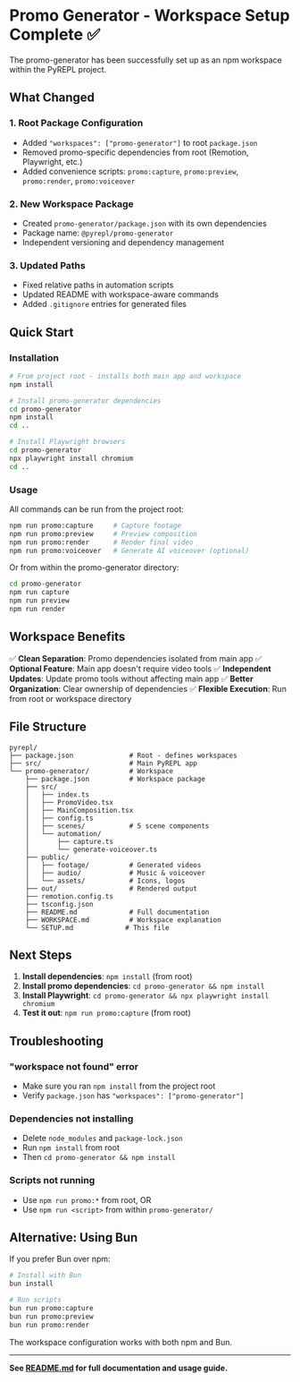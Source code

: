 # Promo Generator - Workspace Setup Complete ✅

The promo-generator has been successfully set up as an npm workspace within the PyREPL project.

## What Changed

### 1. Root Package Configuration
- Added `"workspaces": ["promo-generator"]` to root `package.json`
- Removed promo-specific dependencies from root (Remotion, Playwright, etc.)
- Added convenience scripts: `promo:capture`, `promo:preview`, `promo:render`, `promo:voiceover`

### 2. New Workspace Package
- Created `promo-generator/package.json` with its own dependencies
- Package name: `@pyrepl/promo-generator`
- Independent versioning and dependency management

### 3. Updated Paths
- Fixed relative paths in automation scripts
- Updated README with workspace-aware commands
- Added `.gitignore` entries for generated files

## Quick Start

### Installation

```bash
# From project root - installs both main app and workspace
npm install

# Install promo-generator dependencies
cd promo-generator
npm install
cd ..

# Install Playwright browsers
cd promo-generator
npx playwright install chromium
cd ..
```

### Usage

All commands can be run from the project root:

```bash
npm run promo:capture     # Capture footage
npm run promo:preview     # Preview composition
npm run promo:render      # Render final video
npm run promo:voiceover   # Generate AI voiceover (optional)
```

Or from within the promo-generator directory:

```bash
cd promo-generator
npm run capture
npm run preview
npm run render
```

## Workspace Benefits

✅ **Clean Separation**: Promo dependencies isolated from main app
✅ **Optional Feature**: Main app doesn't require video tools
✅ **Independent Updates**: Update promo tools without affecting main app
✅ **Better Organization**: Clear ownership of dependencies
✅ **Flexible Execution**: Run from root or workspace directory

## File Structure

```
pyrepl/
├── package.json              # Root - defines workspaces
├── src/                      # Main PyREPL app
└── promo-generator/          # Workspace
    ├── package.json          # Workspace package
    ├── src/
    │   ├── index.ts
    │   ├── PromoVideo.tsx
    │   ├── MainComposition.tsx
    │   ├── config.ts
    │   ├── scenes/           # 5 scene components
    │   └── automation/
    │       ├── capture.ts
    │       └── generate-voiceover.ts
    ├── public/
    │   ├── footage/          # Generated videos
    │   ├── audio/            # Music & voiceover
    │   └── assets/           # Icons, logos
    ├── out/                  # Rendered output
    ├── remotion.config.ts
    ├── tsconfig.json
    ├── README.md             # Full documentation
    ├── WORKSPACE.md          # Workspace explanation
    └── SETUP.md             # This file
```

## Next Steps

1. **Install dependencies**: `npm install` (from root)
2. **Install promo dependencies**: `cd promo-generator && npm install`
3. **Install Playwright**: `cd promo-generator && npx playwright install chromium`
4. **Test it out**: `npm run promo:capture` (from root)

## Troubleshooting

### "workspace not found" error
- Make sure you ran `npm install` from the project root
- Verify `package.json` has `"workspaces": ["promo-generator"]`

### Dependencies not installing
- Delete `node_modules` and `package-lock.json`
- Run `npm install` from root
- Then `cd promo-generator && npm install`

### Scripts not running
- Use `npm run promo:*` from root, OR
- Use `npm run <script>` from within `promo-generator/`

## Alternative: Using Bun

If you prefer Bun over npm:

```bash
# Install with Bun
bun install

# Run scripts
bun run promo:capture
bun run promo:preview
bun run promo:render
```

The workspace configuration works with both npm and Bun.

---

**See [README.md](README.md) for full documentation and usage guide.**
